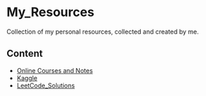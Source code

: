 # My_Resources
Collection of my personal resources, collected and created by me.

## Content
- [Online Courses and Notes](./Online_Courses/)
- [Kaggle](./Kaggle/)
- [LeetCode_Solutions](./LeetCode_Solutions/)
